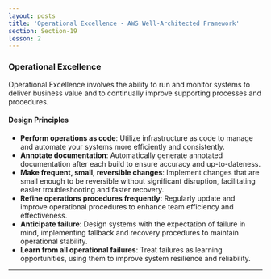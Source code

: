 ```yaml
---
layout: posts
title: 'Operational Excellence - AWS Well-Architected Framework'
section: Section-19
lesson: 2
---
```


### Operational Excellence

Operational Excellence involves the ability to run and monitor systems to deliver business value and to continually improve supporting processes and procedures.

#### Design Principles

- **Perform operations as code**: Utilize infrastructure as code to manage and automate your systems more efficiently and consistently.
- **Annotate documentation**: Automatically generate annotated documentation after each build to ensure accuracy and up-to-dateness.
- **Make frequent, small, reversible changes**: Implement changes that are small enough to be reversible without significant disruption, facilitating easier troubleshooting and faster recovery.
- **Refine operations procedures frequently**: Regularly update and improve operational procedures to enhance team efficiency and effectiveness.
- **Anticipate failure**: Design systems with the expectation of failure in mind, implementing fallback and recovery procedures to maintain operational stability.
- **Learn from all operational failures**: Treat failures as learning opportunities, using them to improve system resilience and reliability.

---
